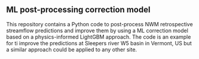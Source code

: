 ## ML post-processing correction model
This repository contains a Python code to post-process NWM retrospective streamflow predictions and improve them by using a ML correction model based on a physics-informed LightGBM approach.
The code is an example for ti improve the predictions at Sleepers river W5 basin in Vermont, US but a similar approach could be applied to any other site.
